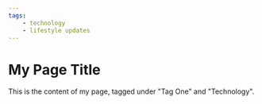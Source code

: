 ```yaml
---
tags:
    - technology
    - lifestyle updates
---
```


# My Page Title

This is the content of my page, tagged under "Tag One" and "Technology".